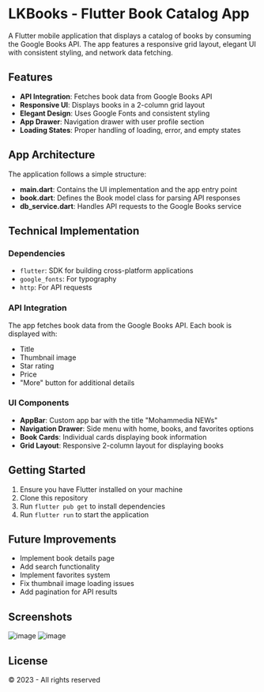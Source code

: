 # LKBooks - Flutter Book Catalog App

A Flutter mobile application that displays a catalog of books by consuming the Google Books API. The app features a responsive grid layout, elegant UI with consistent styling, and network data fetching.

## Features

- **API Integration**: Fetches book data from Google Books API
- **Responsive UI**: Displays books in a 2-column grid layout
- **Elegant Design**: Uses Google Fonts and consistent styling
- **App Drawer**: Navigation drawer with user profile section
- **Loading States**: Proper handling of loading, error, and empty states

## App Architecture

The application follows a simple structure:

- **main.dart**: Contains the UI implementation and the app entry point
- **book.dart**: Defines the Book model class for parsing API responses
- **db_service.dart**: Handles API requests to the Google Books service

## Technical Implementation

### Dependencies

- `flutter`: SDK for building cross-platform applications
- `google_fonts`: For typography
- `http`: For API requests

### API Integration

The app fetches book data from the Google Books API. Each book is displayed with:
- Title
- Thumbnail image
- Star rating
- Price
- "More" button for additional details

### UI Components

- **AppBar**: Custom app bar with the title "Mohammedia NEWs"
- **Navigation Drawer**: Side menu with home, books, and favorites options
- **Book Cards**: Individual cards displaying book information
- **Grid Layout**: Responsive 2-column layout for displaying books

## Getting Started

1. Ensure you have Flutter installed on your machine
2. Clone this repository
3. Run `flutter pub get` to install dependencies
4. Run `flutter run` to start the application

## Future Improvements

- Implement book details page
- Add search functionality
- Implement favorites system
- Fix thumbnail image loading issues
- Add pagination for API results

## Screenshots

![image](https://github.com/user-attachments/assets/ec821179-21f6-47b0-8e46-8e5215bf5c9c)
![image](https://github.com/user-attachments/assets/57741dc9-921a-42e0-b970-07dd092b2516)


## License

© 2023 - All rights reserved 
